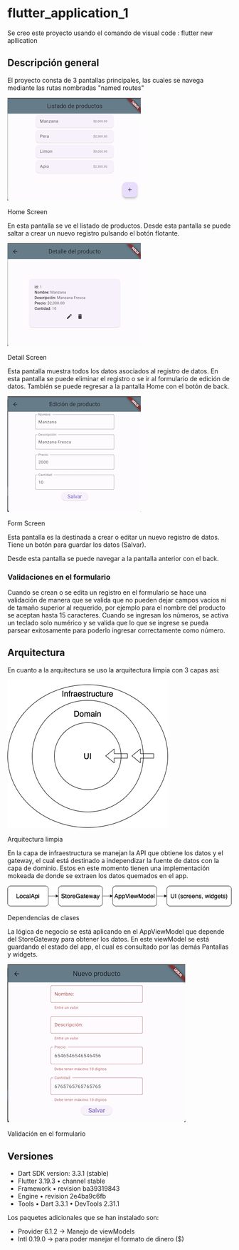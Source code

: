 # flutter_application_1

Se creo este proyecto usando el comando de visual code : flutter new apllication

## Descripción general

El proyecto consta de 3 pantallas principales, las cuales se navega mediante las rutas nombradas "named routes"

![Home Screen](./doc/home_screen.png)

Home Screen

En esta pantalla se ve el listado de productos. Desde esta pantalla se puede saltar a crear un nuevo registro pulsando el botón flotante.

![Detail Screen](./doc/detail_screen.png)

Detail Screen

Esta pantalla muestra todos los datos asociados al registro de datos. En esta pantalla se puede eliminar el registro o se ir al formulario de edición de datos. También se puede regresar a la pantalla Home con el botón de back.

![Form Screen](./doc/form_screen.png)

Form Screen

Esta pantalla es la destinada a crear o editar un nuevo registro de datos. Tiene un botón para guardar los datos (Salvar).

Desde esta pantalla se puede navegar a la pantalla anterior con el back.

### Validaciones en el formulario

Cuando se crean o se edita un registro en el formulario se hace una validación de manera que se valida que no pueden dejar campos vacíos ni de tamaño superior al requerido, por ejemplo para el nombre del producto se aceptan hasta 15 caracteres. Cuando se ingresan los números, se activa un teclado solo numérico y se valida que lo que se ingrese se pueda parsear exitosamente para poderlo ingresar correctamente como número.

## Arquitectura

En cuanto a la arquitectura se uso la arquitectura limpia con 3 capas así:

![Arquitectura](./doc/capas.png)

Arquitectura limpia

En la capa de infraestructura se manejan la API que obtiene los datos y el gateway, el cual está destinado a independizar la fuente de datos con la capa de dominio. Estos en este momento tienen una implementación mokeada de donde se extraen los datos quemados en el app.

![dependencias](./doc/viewmodel.png)

Dependencias de clases

La lógica de negocio se está aplicando en el AppViewModel que depende del StoreGateway para obtener los datos. En este viewModel se está guardando el estado del app, el cual es consultado por las demás Pantallas y widgets.

![Validaciones](./doc/form_validation.png)

Validación en el formulario

## Versiones

- Dart SDK version: 3.3.1 (stable)
- Flutter 3.19.3 • channel stable
- Framework • revision ba39319843
- Engine • revision 2e4ba9c6fb
- Tools • Dart 3.3.1 • DevTools 2.31.1

Los paquetes adicionales que se han instalado son:

- Provider 6.1.2 -> Manejo de viewModels
- Intl 0.19.0 -> para poder manejar el formato de dinero ($)
